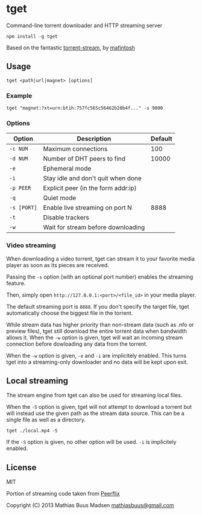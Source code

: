 tget
====

Command-line torrent downloader and HTTP streaming server

`npm install -g tget`

Based on the fantastic [torrent-stream](https://github.com/mafintosh/torrent-stream), by [mafintosh](https://github.com/mafintosh)

## Usage

`tget <path|url|magnet> [options]`

### Example

`tget "magnet:?xt=urn:btih:757fc565c56462b28b4f..." -s 9000`

### Options

|  Option      |  Description                          |  Default      |
|--------------|---------------------------------------|---------------|
|  `-c NUM`    |  Maximum connections                  |  100          |
|  `-d NUM`    |  Number of DHT peers to find          |  10000        |
|  `-e`        |  Ephemeral mode                       |               |
|  `-i`        |  Stay idle and don't quit when done   |               |
|  `-p PEER`   |  Explicit peer (in the form addr:ip)  |               |
|  `-q`        |  Quiet mode                           |               |
|  `-s [PORT]` |  Enable live streaming on port N      |  8888         |
|  `-t`        |  Disable trackers                     |               |
|  `-w`        |  Wait for stream before downloading   |               |

### Video streaming

When downloading a video torrent, tget can stream it to your favorite
media player as soon as its pieces are received.

Passing the `-s` option (with an optional port number) enables the
streaming feature.

Then, simply open `http://127.0.0.1:<port>/<file_id>` in your media player.

The default streaming port is `8888`. If you don't specify the target
file, tget automatically choose the biggest file in the torrent.

While stream data has higher priority than non-stream data (such as
.nfo or preview files), tget still download the entire torrent data
when bandwidth allows it. When the `-w` option is given, tget will wait
an incoming stream connection before dowloading any data from the torrent.

When the `-w` option is given, `-e` and `-i` are implicitely enabled.
This turns tget into a streaming-only downloader and no data will be
kept upon exit.

## Local streaming

The stream engine from tget can also be used for streaming local files.

When the `-S` option is given, tget will not attempt to download a
torrent but will instead use the given path as the stream data source.
This can be a single file as well as a directory.

`tget ./local.mp4 -S`

If the `-S` option is given, no other option will be used.
`-i` is implicitely enabled.

## License

MIT

Portion of streaming code taken from [Peerflix](https://github.com/mafintosh/peerflix)

Copyright (C) 2013 Mathias Buus Madsen <mathiasbuus@gmail.com>
